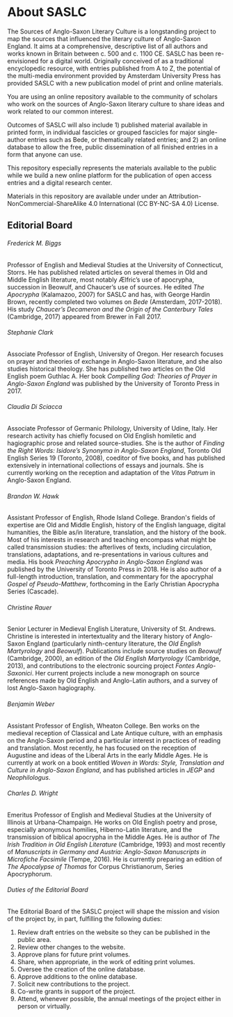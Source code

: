 # About SASLC
The Sources of Anglo-Saxon Literary Culture is a longstanding project to map the sources that influenced the literary culture of Anglo-Saxon England. It aims at a comprehensive, descriptive list of all authors and works known in Britain between c. 500 and c. 1100 CE. SASLC has been re-envisioned for a digital world. Originally conceived of as a traditional encyclopedic resource, with entries published from A to Z, the potential of the multi-media environment provided by Amsterdam University Press has provided SASLC with a new publication model of print and online materials.

You are using an online repository available to the community of scholars who work on the sources of Anglo-Saxon literary culture to share ideas and work related to our common interest.

Outcomes of SASLC will also include 1) published material available in printed form, in individual fascicles or grouped fascicles for major single-author entries such as Bede, or thematically related entries; and 2) an online database to allow the free, public dissemination of all finished entries in a form that anyone can use.

This repository especially represents the materials available to the public while we build a new online platform for the publication of open access entries and a digital research center.

Materials in this repository are available under under an Attribution-NonCommercial-ShareAlike 4.0 International (CC BY-NC-SA 4.0) License.

## Editorial Board

###### Frederick M. Biggs
Professor of English and Medieval Studies at the University of Connecticut, Storrs. He has published related articles on several themes in Old and Middle English literature, most notably Ælfric’s use of apocrypha, succession in Beowulf, and Chaucer’s use of sources. He edited _The Apocrypha_ (Kalamazoo, 2007) for SASLC and has, with George Hardin Brown, recently completed two volumes on _Bede_ (Amsterdam, 2017-2018). His study _Chaucer’s Decameron and the Origin of the Canterbury Tales_ (Cambridge, 2017) appeared from Brewer in Fall 2017.

###### Stephanie Clark
Associate Professor of English, University of Oregon. Her research focuses on prayer and theories of exchange in Anglo-Saxon literature, and she also studies historical theology. She has published two articles on the Old English poem Guthlac A. Her book _Compelling God: Theories of Prayer in Anglo-Saxon England_ was published by the University of Toronto Press in 2017.

###### Claudia Di Sciacca
Associate Professor of Germanic Philology, University of Udine, Italy. Her research activity has chiefly focused on Old English homiletic and hagiographic prose and related source-studies. She is the author of _Finding the Right Words: Isidore’s Synonyma in Anglo-Saxon England_, Toronto Old English Series 19 (Toronto, 2008), coeditor of five books, and has published extensively in international collections of essays and journals. She is currently working on the reception and adaptation of the _Vitas Patrum_ in Anglo-Saxon England.

###### Brandon W. Hawk
Assistant Professor of English, Rhode Island College. Brandon's fields of expertise are Old and Middle English, history of the English language, digital humanities, the Bible as/in literature, translation, and the history of the book. Most of his interests in research and teaching encompass what might be called transmission studies: the afterlives of texts, including circulation, translations, adaptations, and re-presentations in various cultures and media. His book _Preaching Apocrypha in Anglo-Saxon England_ was published by the University of Toronto Press in 2018. He is also author of a full-length introduction, translation, and commentary for the apocryphal _Gospel of Pseudo-Matthew_, forthcoming in the Early Christian Apocrypha Series (Cascade).

###### Christine Rauer
Senior Lecturer in Medieval English Literature, University of St. Andrews. Christine is interested in intertextuality and the literary history of Anglo-Saxon England (particularly ninth-century literature, the _Old English Martyrology_ and _Beowulf_). Publications include source studies on _Beowulf_ (Cambridge, 2000), an edition of the _Old English Martyrology_ (Cambridge, 2013), and contributions to the electronic sourcing project _Fontes Anglo-Saxonici_. Her current projects include a new monograph on source references made by Old English and Anglo-Latin authors, and a survey of lost Anglo-Saxon hagiography.

###### Benjamin Weber
Assistant Professor of English, Wheaton College. Ben works on the medieval reception of Classical and Late Antique culture, with an emphasis on the Anglo-Saxon period and a particular interest in practices of reading and translation. Most recently, he has focused on the reception of Augustine and ideas of the Liberal Arts in the early Middle Ages. He is currently at work on a book entitled _Woven in Words: Style, Translation and Culture in Anglo-Saxon England_, and has published articles in _JEGP_ and _Neophilologus_.

###### Charles D. Wright
Emeritus Professor of English and Medieval Studies at the University of Illinois at Urbana-Champaign. He works on Old English poetry and prose, especially anonymous homilies, Hiberno-Latin literature, and the transmission of biblical apocrypha in the Middle Ages. He is author of _The Irish Tradition in Old English Literature_ (Cambridge, 1993) and most recently of _Manuscripts in Germany and Austria: Anglo-Saxon Manuscripts in Microfiche Facsimile_ (Tempe, 2016). He is currently preparing an edition of _The Apocalypse of Thomas_ for Corpus Christianorum, Series Apocryphorum.

###### Duties of the Editorial Board
The Editorial Board of the SASLC project will shape the mission and vision of the project by, in part, fulfilling the following duties:
1. Review draft entries on the website so they can be published in the public area.
2. Review other changes to the website.
3. Approve plans for future print volumes.
4. Share, when appropriate, in the work of editing print volumes.
5. Oversee the creation of the online database.
6. Approve additions to the online database.
7. Solicit new contributions to the project.
8. Co-write grants in support of the project.
9. Attend, whenever possible, the annual meetings of the project either in person or virtually.
